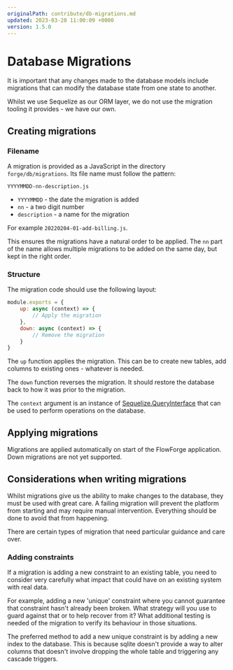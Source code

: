 ```yaml
---
originalPath: contribute/db-migrations.md
updated: 2023-03-28 11:00:09 +0000
version: 1.5.0
---
```

# Database Migrations

It is important that any changes made to the database models include migrations
that can modify the database state from one state to another.

Whilst we use Sequelize as our ORM layer, we do not use the migration tooling
it provides - we have our own.

## Creating migrations

### Filename

A migration is provided as a JavaScript in the directory `forge/db/migrations`.
Its file name must follow the pattern:

```
YYYYMMDD-nn-description.js
```

 - `YYYYMMDD` - the date the migration is added
 - `nn` - a two digit number
 - `description` - a name for the migration

For example `20220204-01-add-billing.js`.

This ensures the migrations have a natural order to be applied. The `nn` part of
the name allows multiple migrations to be added on the same day, but kept in the
right order.

### Structure

The migration code should use the following layout:

```js
module.exports = {
    up: async (context) => {
        // Apply the migration
    },
    down: async (context) => {
        // Remove the migration
    }
}
```

The `up` function applies the migration. This can be to create new tables, add columns
to existing ones - whatever is needed.

The `down` function reverses the migration. It should restore the database back to
how it was prior to the migration.

The `context` argument is an instance of [Sequelize.QueryInterface](https://sequelize.org/docs/v6/other-topics/query-interface/) that can be used to perform
operations on the database.

## Applying migrations

Migrations are applied automatically on start of the FlowForge application. Down
migrations are not yet supported.

## Considerations when writing migrations

Whilst migrations give us the ability to make changes to the database, they must
be used with great care. A failing migration will prevent the platform from starting
and may require manual intervention. Everything should be done to avoid that from
happening.

There are certain types of migration that need particular guidance and care over.

### Adding constraints

If a migration is adding a new constraint to an existing table, you need to consider
very carefully what impact that could have on an existing system with real data.

For example, adding a new 'unique' constraint where you cannot guarantee that
constraint hasn't already been broken. What strategy will you use to guard against
that or to help recover from it? What additional testing is needed of the migration
to verify its behaviour in those situations.

The preferred method to add a new unique constraint is by adding a new index to the
database. This is because sqlite doesn't provide a way to alter columns that doesn't
involve dropping the whole table and triggering any cascade triggers.